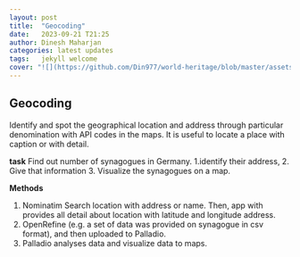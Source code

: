 ```yaml
---
layout: post
title:  "Geocoding"
date:   2023-09-21 T21:25
author: Dinesh Maharjan
categories: latest updates
tags:	jekyll welcome
cover: "![](https://github.com/Din977/world-heritage/blob/master/assets/Lumbini.jpg?raw=true)"
---
```

## Geocoding
Identify and spot the geographical location and address through particular denomination with API codes in the maps. It is useful to locate a place with caption or with detail.

 **task**
Find out number of synagogues in Germany. 
1.identify their address, 
2. Give that information 
3. Visualize the synagogues on a map. 


**Methods**
1. Nominatim 
Search location with address or name. Then, app with provides all detail about location with latitude and longitude address. 
 2. OpenRefine (e.g.  a set of data was provided on synagogue in csv format), and then uploaded to Palladio.
3. Palladio analyses data and visualize data to maps. 
